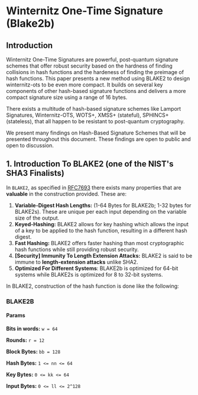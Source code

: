 # Winternitz One-Time Signature (Blake2b)

## Introduction

Winternitz One-Time Signatures are powerful, post-quantum signature schemes that offer robust security based on the hardness of finding collisions in hash functions and the hardeness of finding the preimage of hash functions. This paper presents a new method using BLAKE2 to design winternitz-ots to be even more compact. It builds on several key components of other hash-based signature functions and delivers a more compact signature size using a range of 16 bytes.

There exists a multitude of hash-based signature schemes like Lamport Signatures, Winternitz-OTS, WOTS+, XMSS+ (stateful), SPHINCS+ (stateless), that all happen to be resistant to post-quantum cryptography.

We present many findings on Hash-Based Signature Schemes that will be presented throughout this document. These findings are open to public and open to discussion.


## 1. Introduction To BLAKE2 (one of the NIST's SHA3 Finalists)

In `BLAKE2`, as specified in [RFC7693](https://datatracker.ietf.org/doc/html/rfc7693) there exists many properties that are **valuable** in the construction provided. These are:

1. **Variable-Digest Hash Lengths:** (1-64 Bytes for BLAKE2b; 1-32 bytes for BLAKE2s). These are unique per each input depending on the variable size of the output.
2. **Keyed-Hashing:** BLAKE2 allows for key hashing which allows the input of a key to be applied to the hash function, resulting in a different hash digest.
3. **Fast Hashing:** BLAKE2 offers faster hashing than most cryptographic hash functions while still providing robust security.
4. **[Security] Immunity To Length Extension Attacks:** BLAKE2 is said to be immune to **length-extension attacks** unlike SHA2.
5. **Optimized For Different Systems**: BLAKE2b is optimized for 64-bit systems while BLAKE2s is optimized for 8 to 32-bit systems.

In BLAKE2, construction of the hash function is done like the following:

### BLAKE2B

#### Params

**Bits in words:** `w = 64`

**Rounds:** `r = 12`

**Block Bytes:** `bb = 128`

**Hash Bytes:** `1 <= nn <= 64`

**Key Bytes:** `0 <= kk <= 64`

**Input Bytes:** `0 <= ll <= 2^128`
